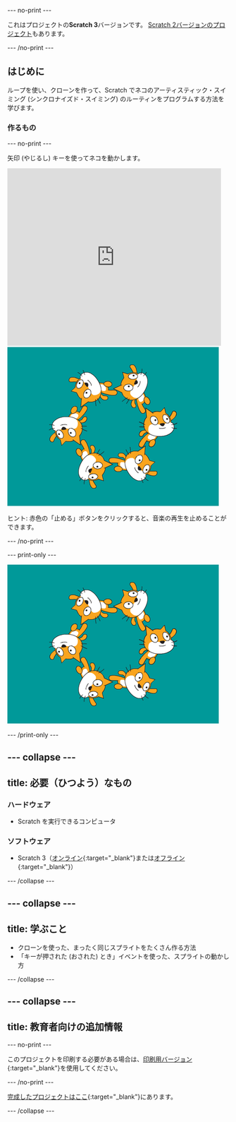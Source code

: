 --- no-print ---

これはプロジェクトの**Scratch 3**バージョンです。 [Scratch 2バージョンのプロジェクト](https://projects.raspberrypi.org/ja-JP/projects/synchronised-swimming-scratch2)もあります。

--- /no-print ---

## はじめに

ループを使い、クローンを作って、Scratch でネコのアーティスティック・スイミング (シンクロナイズド・スイミング) のルーティンをプログラムする方法を学びます。

### 作るもの

--- no-print ---

矢印 (やじるし) キーを使ってネコを動かします。

<div class="scratch-preview">
  <iframe allowtransparency="true" width="485" height="402" src="https://scratch.mit.edu/projects/embed/113149575/?autostart=false" frameborder="0" scrolling="no">></iframe>
  <img src="images/swim-final.png">
</div>

ヒント: 赤色の「止める」ボタンをクリックすると、音楽の再生を止めることができます。

--- /no-print ---

--- print-only ---

![完成 (かんせい) したプロジェクト](images/swim-final.png)

--- /print-only ---

--- collapse ---
---
title: 必要（ひつよう）なもの
---

### ハードウェア

+ Scratch を実行できるコンピュータ

### ソフトウェア

+ Scratch 3（[オンライン](https://rpf.io/scratchon){:target="_blank"}または[オフライン](https://rpf.io/scratchoff){:target="_blank"}）

--- /collapse ---

--- collapse ---
---
title: 学ぶこと
---

- クローンを使った、まったく同じスプライトをたくさん作る方法
- 「キーが押された (おされた) とき」イベントを使った、スプライトの動かし方

--- /collapse ---

--- collapse ---
---
title: 教育者向けの追加情報
---

--- no-print ---

このプロジェクトを印刷する必要がある場合は、[印刷用バージョン](https://projects.raspberrypi.org/ja-JP/projects/synchronised-swimming/print){:target="_blank"}を使用してください。

--- /no-print ---

[完成したプロジェクトはここ](https://rpf.io/p/ja-JP/synchronised-swimming-get){:target="_blank"}にあります。

--- /collapse ---
